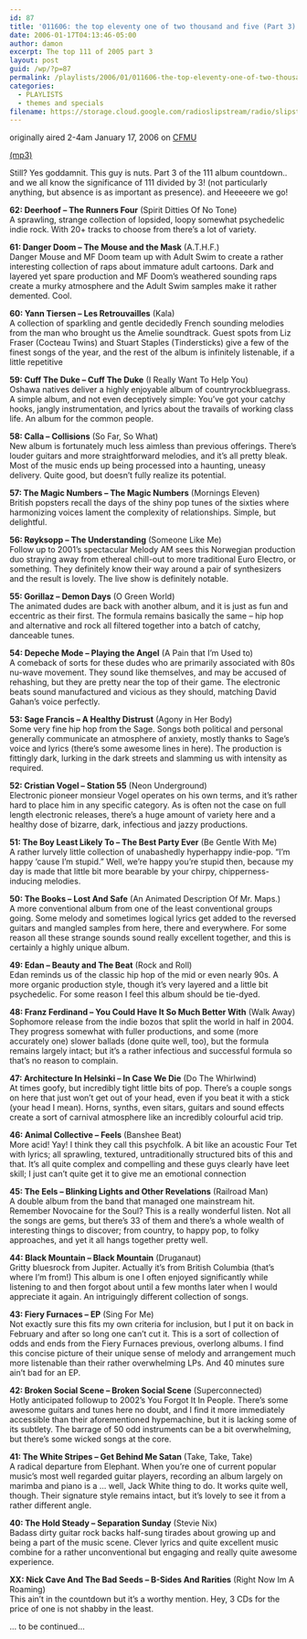 ```yaml
---
id: 87
title: '011606: the top eleventy one of two thousand and five (Part 3)'
date: 2006-01-17T04:13:46-05:00
author: damon
excerpt: The top 111 of 2005 part 3
layout: post
guid: /wp/?p=87
permalink: /playlists/2006/01/011606-the-top-eleventy-one-of-two-thousand-and-five-part-3/
categories:
  - PLAYLISTS
  - themes and specials
filename: https://storage.cloud.google.com/radioslipstream/radio/slipstream011606.mp3
---
```

originally aired 2-4am January 17, 2006 on [CFMU](http://cfmu.mcmaster.ca)

[(mp3)](https://storage.cloud.google.com/radioslipstream/radio/slipstream011606.mp3)

Still? Yes goddamnit. This guy is nuts. Part 3 of the 111 album countdown.. and we all know the significance of 111 divided by 3! (not particularly anything, but absence is as important as presence). and Heeeeere we go!

**62: Deerhoof – The Runners Four** (Spirit Ditties Of No Tone)  
A sprawling, strange collection of lopsided, loopy somewhat psychedelic indie rock. With 20+ tracks to choose from there’s a lot of variety.

**61: Danger Doom – The Mouse and the Mask** (A.T.H.F.)  
Danger Mouse and MF Doom team up with Adult Swim to create a rather interesting collection of raps about immature adult cartoons. Dark and layered yet spare production and MF Doom’s weathered sounding raps create a murky atmosphere and the Adult Swim samples make it rather demented. Cool.

**60: Yann Tiersen – Les Retrouvailles** (Kala)  
A collection of sparkling and gentle decidedly French sounding melodies from the man who brought us the Amelie soundtrack. Guest spots from Liz Fraser (Cocteau Twins) and Stuart Staples (Tindersticks) give a few of the finest songs of the year, and the rest of the album is infinitely listenable, if a little repetitive

**59: Cuff The Duke – Cuff The Duke** (I Really Want To Help You)  
Oshawa natives deliver a highly enjoyable album of countryrockbluegrass. A simple album, and not even deceptively simple: You’ve got your catchy hooks, jangly instrumentation, and lyrics about the travails of working class life. An album for the common people.

**58: Calla – Collisions** (So Far, So What)  
New album is fortunately much less aimless than previous offerings. There’s louder guitars and more straightforward melodies, and it’s all pretty bleak. Most of the music ends up being processed into a haunting, uneasy delivery. Quite good, but doesn’t fully realize its potential.

**57: The Magic Numbers – The Magic Numbers** (Mornings Eleven)  
British popsters recall the days of the shiny pop tunes of the sixties where harmonizing voices lament the complexity of relationships. Simple, but delightful.

**56: Røyksopp – The Understanding** (Someone Like Me)  
Follow up to 2001’s spectacular Melody AM sees this Norwegian production duo straying away from ethereal chill-out to more traditional Euro Electro, or something. They definitely know their way around a pair of synthesizers and the result is lovely. The live show is definitely notable.

**55: Gorillaz – Demon Days** (O Green World)  
The animated dudes are back with another album, and it is just as fun and eccentric as their first. The formula remains basically the same – hip hop and alternative and rock all filtered together into a batch of catchy, danceable tunes.

**54: Depeche Mode – Playing the Angel** (A Pain that I’m Used to)  
A comeback of sorts for these dudes who are primarily associated with 80s nu-wave movement. They sound like themselves, and may be accused of rehashing, but they are pretty near the top of their game. The electronic beats sound manufactured and vicious as they should, matching David Gahan’s voice perfectly.

**53: Sage Francis – A Healthy Distrust** (Agony in Her Body)  
Some very fine hip hop from the Sage. Songs both political and personal generally communicate an atmosphere of anxiety, mostly thanks to Sage’s voice and lyrics (there’s some awesome lines in here). The production is fittingly dark, lurking in the dark streets and slamming us with intensity as required.

**52: Cristian Vogel – Station 55** (Neon Underground)  
Electronic pioneer monsieur Vogel operates on his own terms, and it’s rather hard to place him in any specific category. As is often not the case on full length electronic releases, there’s a huge amount of variety here and a healthy dose of bizarre, dark, infectious and jazzy productions.

**51: The Boy Least Likely To – The Best Party Ever** (Be Gentle With Me)  
A rather lurvely little collection of unabashedly hyperhappy indie-pop. “I’m happy ‘cause I’m stupid.” Well, we’re happy you’re stupid then, because my day is made that little bit more bearable by your chirpy, chipperness-inducing melodies.

**50: The Books – Lost And Safe** (An Animated Description Of Mr. Maps.)  
A more conventional album from one of the least conventional groups going. Some melody and sometimes logical lyrics get added to the reversed guitars and mangled samples from here, there and everywhere. For some reason all these strange sounds sound really excellent together, and this is certainly a highly unique album.

**49: Edan – Beauty and The Beat** (Rock and Roll)  
Edan reminds us of the classic hip hop of the mid or even nearly 90s. A more organic production style, though it’s very layered and a little bit psychedelic. For some reason I feel this album should be tie-dyed.

**48: Franz Ferdinand – You Could Have It So Much Better With** (Walk Away)  
Sophomore release from the indie bozos that split the world in half in 2004. They progress somewhat with fuller productions, and some (more accurately one) slower ballads (done quite well, too), but the formula remains largely intact; but it’s a rather infectious and successful formula so that’s no reason to complain.

**47: Architecture In Helsinki – In Case We Die** (Do The Whirlwind)  
At times goofy, but incredibly tight little bits of pop. There’s a couple songs on here that just won’t get out of your head, even if you beat it with a stick (your head I mean). Horns, synths, even sitars, guitars and sound effects create a sort of carnival atmosphere like an incredibly colourful acid trip.

**46: Animal Collective – Feels** (Banshee Beat)  
More acid! Yay! I think they call this psychfolk. A bit like an acoustic Four Tet with lyrics; all sprawling, textured, untraditionally structured bits of this and that. It’s all quite complex and compelling and these guys clearly have leet skill; I just can’t quite get it to give me an emotional connection

**45: The Eels – Blinking Lights and Other Revelations** (Railroad Man)  
A double album from the band that managed one mainstream hit. Remember Novocaine for the Soul? This is a really wonderful listen. Not all the songs are gems, but there’s 33 of them and there’s a whole wealth of interesting things to discover; from country, to happy pop, to folky approaches, and yet it all hangs together pretty well.

**44: Black Mountain – Black Mountain** (Druganaut)  
Gritty bluesrock from Jupiter. Actually it’s from British Columbia (that’s where I’m from!) This album is one I often enjoyed significantly while listening to and then forgot about until a few months later when I would appreciate it again. An intriguingly different collection of songs.

**43: Fiery Furnaces – EP** (Sing For Me)  
Not exactly sure this fits my own criteria for inclusion, but I put it on back in February and after so long one can’t cut it. This is a sort of collection of odds and ends from the Fiery Furnaces previous, overlong albums. I find this concise picture of their unique sense of melody and arrangement much more listenable than their rather overwhelming LPs. And 40 minutes sure ain’t bad for an EP.

**42: Broken Social Scene – Broken Social Scene** (Superconnected)  
Hotly anticipated followup to 2002’s You Forgot It In People. There’s some awesome guitars and tunes here no doubt, and I find it more immediately accessible than their aforementioned hypemachine, but it is lacking some of its subtlety. The barrage of 50 odd instruments can be a bit overwhelming, but there’s some wicked songs at the core.

**41: The White Stripes – Get Behind Me Satan** (Take, Take, Take)  
A radical departure from Elephant. When you’re one of current popular music’s most well regarded guitar players, recording an album largely on marimba and piano is a … well, Jack White thing to do. It works quite well, though. Their signature style remains intact, but it’s lovely to see it from a rather different angle.

**40: The Hold Steady – Separation Sunday** (Stevie Nix)  
Badass dirty guitar rock backs half-sung tirades about growing up and being a part of the music scene. Clever lyrics and quite excellent music combine for a rather unconventional but engaging and really quite awesome experience.

**XX: Nick Cave And The Bad Seeds – B-Sides And Rarities** (Right Now Im A Roaming)  
This ain’t in the countdown but it’s a worthy mention. Hey, 3 CDs for the price of one is not shabby in the least.

… to be continued…